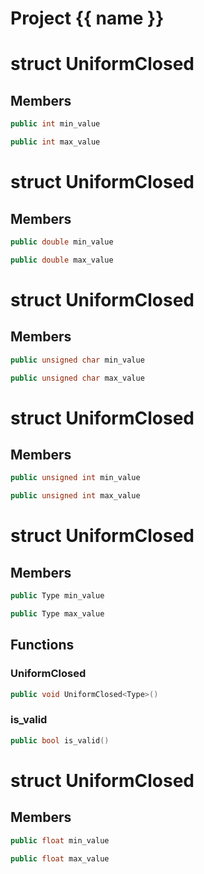 <script setup>
import {useRoute} from 'vitepress'
const {path} = useRoute()
const tokens = path.split('/')
const words = tokens[2].split('-');
for (let i = 0; i < words.length; i++) {
    words[i] = words[i].charAt(0).toUpperCase() + words[i].slice(1);
    words[i] = words[i].replace('geode', 'Geode')
}
const name = words.join('-');
</script>
# Project {{ name }}

# struct UniformClosed


## Members

```cpp
public int min_value

```

```cpp
public int max_value

```



# struct UniformClosed


## Members

```cpp
public double min_value

```

```cpp
public double max_value

```



# struct UniformClosed


## Members

```cpp
public unsigned char min_value

```

```cpp
public unsigned char max_value

```



# struct UniformClosed


## Members

```cpp
public unsigned int min_value

```

```cpp
public unsigned int max_value

```



# struct UniformClosed


## Members

```cpp
public Type min_value

```

```cpp
public Type max_value

```



## Functions

### UniformClosed

```cpp
public void UniformClosed<Type>()
```


### is_valid

```cpp
public bool is_valid()
```




# struct UniformClosed


## Members

```cpp
public float min_value

```

```cpp
public float max_value

```



